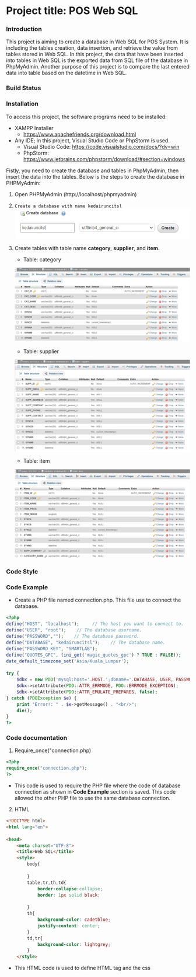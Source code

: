 # Project title: POS Web SQL


### Introduction

This project is aiming to create a database in Web SQL for POS System. It is including the tables creation, data insertion, and retrieve the value from tables stored in Web SQL. In this project, the data that have been inserted into tables in Web SQL is the exported data from SQL file of the database in PhpMyAdmin. Another purpose of this project is to compare the last entered data into table based on the datetime in Web SQL. 

### Build Status

### Installation
To access this project, the software programs need to be installed:
* XAMPP Installer
	- https://www.apachefriends.org/download.html
* Any IDE; in this project, Visual Studio Code or PhpStorm is used.
	- Visual Studio Code: https://code.visualstudio.com/docs/?dv=win 
	- PhpStorm: https://www.jetbrains.com/phpstorm/download/#section=windows

Fistly, you need to create the database and tables in PhpMyAdmin, then insert the data into the tables. Below is the steps to create the database in PHPMyAdmin:

1. Open PHPMyAdmin (http://localhost/phpmyadmin)
2. ```Create a database with name kedairuncitsl```
     ![](gitImg/createDB.png)
     
3. Create tables with table name **category**, **supplier**, and **item**.
     * Table: category
     
     ![](gitImg/2022-04-27%20(7).png)
     
     * Table: supplier
     
     ![](gitImg/2022-04-27%20(8).png)
     
     * Table: item
     
     ![](gitImg/2022-04-27%20(4).png)
     
### Code Style

### Code Example
* Create a PHP file named connection.php. This file use to connect the database.

```php
<?php
define("HOST", "localhost");     // The host you want to connect to.
define("USER", "root");    // The database username.
define("PASSWORD","");    // The database password.
define("DATABASE", "kedairuncitsl");    // The database name.
define("PASSWORD_KEY", "SMARTLAB");
define("QUOTES_GPC", (ini_get('magic_quotes_gpc') ? TRUE : FALSE));
date_default_timezone_set('Asia/Kuala_Lumpur');

try {
    $dbx = new PDO('mysql:host='.HOST.';dbname='.DATABASE, USER, PASSWORD);
    $dbx->setAttribute(PDO::ATTR_ERRMODE, PDO::ERRMODE_EXCEPTION);
    $dbx->setAttribute(PDO::ATTR_EMULATE_PREPARES, false);
} catch (PDOException $e) {
    print "Error!: " . $e->getMessage() . "<br/>";
    die();
}
?>
```
     
### Code documentation
1) Require_once("connection.php)
```php
<?php
require_once("connection.php");
?>
```
* This code is used to require the PHP file where the code of database connection as shown in **Code Example** section is saved. This code allowed the other PHP file to use the same database connection.

2) HTML
```html
<!DOCTYPE html>
<html lang="en">

<head>
    <meta charset="UTF-8">
    <title>Web SQL</title>
    <style>
        body{

        }
        table,tr,th,td{
            border-collapse:collapse;
            border: 1px solid black;

        }
        th{
            background-color: cadetblue;
            justify-content: center;
        }
        td,tr{
            background-color: lightgrey;
        }
    </style>

```
* This HTML code is used to define HTML tag and the css <style> tag is used to design the the HTML table.

     
3) Fetch data from database in PHPMyAdmin
     
```php
     <?php
        //fetch category
        $query = "SELECT * FROM category";
        $rs=$dbx->query($query);
        $category[] = "";
        while($dt=$rs->fetch()){
            $category[] = $dt;
        }
        //fetch item
        $query = "SELECT * FROM item";
        $rs=$dbx->query($query);
        $item[] = "";
        while($dt=$rs->fetch()){
            $item[] = $dt;
        }
      
        //fetch supplier
        $query = "SELECT * FROM supplier";
        $rs=$dbx->query($query);
        $supplier[] = "";
        while($dt=$rs->fetch()){
            $supplier[] = $dt;
        }
        ?>
```
* This php codes is used to fetch all the data from database in PHPMyAdmin and store the data in arrays.

4) Variables declarations
 ```javascript
 <script>
        var catDate="";
        var itemDate="";
        var supplierDate="";
```
* This code is used to declare the variables. In this case all variables above are declared as an empty string.
      
5) Function errorHandler
  ```javascript
  function errorHandler(transaction, error) {
            console.log('Oops. Error was '+error.message+' (Code '+error.code+')');
            return true;
        }
  ```
  
* What a function do
     - This function is used to write out any errors and it will console the error message.
     
* What the function's parameters or arguments are
     - **transaction** and **error** are the parameters for this function.
     
* What a function returns
     - This function will return boolean true if there's an error.

6) Fetch data from columns in table from PHPMyAdmin and into arrays
```php
      //fetch from column in table category and put as array
      var category = [
            <?php
            $i=0;
            foreach($category as $cat){
                if(!empty($cat)) {
                    echo($i > 0 ? "," : "");
                    echo "{
                                'code':'" . $cat['CAT_CODE'] . "',
                                'name':'" . $cat['CAT_NAME'] . "',
                                'desc' :'" . $cat['CAT_DESC'] . "',
                                'syncd' :'" . $cat['SYNCD'] . "'
                                }";
                    $i++;
                }
            }
            ?>
        ];

        //fetch from column in table item and put as array
        var item = [
            <?php
            $i=0;
            foreach($item as $itm){
                if(!empty($itm)) {
                    echo($i > 0 ? "," : "");
                    echo "{
                                'itemcode':'" . $itm['ITEM_CODE'] . "',
                                'itemname':'" . $itm['ITEM_NAME'] . "',
                                'itemprice' :'" . $itm['ITEM_PRICE'] . "',
                                'itemimage' :'" . $itm['ITEM_IMAGE'] . "',
                                'supplierComp' :'" . $itm['SUPP_COMPANY'] . "',
                                'cateName' :'" . $itm['CATEGORY_NAME'] . "',
                                'syncd' :'" . $itm['SYNCD'] . "'
                                }";
                    $i++;
                }
            }
            ?>
        ];
        //fetch from column in table supplier and put as array
        var supplier = [
            <?php
            $i=0;
            foreach($supplier as $supp){
                if(!empty($supp)) {
                    echo($i > 0 ? "," : "");
                    echo "{
                                'semail':'" . $supp['SUPP_EMAIL'] . "',
                                'sname':'" . $supp['SUPP_NAME'] . "',
                                'saddress' :'" . $supp['SUPP_ADDRESS'] . "',
                                'scompany' :'" . $supp['SUPP_COMPANY'] . "',
                                'sphone' :'" . $supp['SUPP_PHONE'] . "',
                                'scontact' :'" . $supp['SUPP_CONTACT'] . "',
                                 'syncd' :'" . $supp['SYNCD'] . "'
                                }";
                    $i++;
                }
            }
            ?>
        ];
 ```
 * This code is used to get all data stored in columns of the tables from PHPMyAdmin database and make it as arrays.     

7) Create Web SQL database      
      
```javascript
     var db;
        var latest;
        var shortName='POSMart';
        var version='0.1';
        var displayName='POSMart';
        var maxSize = 65536;
        db = openDatabase(shortName,version,displayName,maxSize);
```
* This code is used to create a Web SQL database      
      
      
8) Function runFunction()

```javascript
function runFunction() {
    createTablesAndInsert();
            getAllTables(getResult);
            getAllTablesFromDB(getResultSetFromTable);
     }
```
* What a function do
     - This function is used to call another functions
     
* What the function's parameters or arguments are
     - This function has no parameter
     
* What a function returns
     - This function has no return value.
 
 
9) Function createTablesAndInsert(callback)

```javascript
function createTablesAndInsert(callback) {
            db.transaction(function(transaction) {
                transaction.executeSql('DROP TABLE category',null,function(){console.log('Drop Succeeded');},function(){console.log('Drop Failed');});
                transaction.executeSql(
                    'CREATE TABLE IF NOT EXISTS category ' +
                    ' (CAT_CODE VARCHAR(20) NOT NULL PRIMARY KEY, ' +
                    ' CAT_NAME VARCHAR(30) DEFAULT NULL, CAT_DESC VARCHAR(256) DEFAULT NULL,'+
                    ' SYNCA varchar(50) DEFAULT NULL, SYNCB varchar(50) DEFAULT NULL, SYNCD datetime DEFAULT CURRENT_TIMESTAMP,' +
                    ' SYNMA varchar(50) DEFAULT NULL, SYNMB varchar(50) DEFAULT NULL, SYNMD datetime DEFAULT NULL);'
                );

                transaction.executeSql('DROP TABLE supplier',null,function(){console.log('Drop Succeeded');},function(){console.log('Drop Failed');});

                transaction.executeSql(
                    'CREATE TABLE IF NOT EXISTS supplier ' +
                    ' (SUPP_EMAIL VARCHAR(30) NOT NULL PRIMARY KEY, ' +
                    ' SUPP_NAME VARCHAR(30) DEFAULT NULL, SUPP_ADDRESS VARCHAR(100) DEFAULT NULL,' +
                    ' SUPP_COMPANY VARCHAR(30) DEFAULT NULL, SUPP_PHONE VARCHAR(15) DEFAULT NULL,' +
                    ' SUPP_CONTACT VARCHAR(15) DEFAULT NULL,' +
                    ' SYNCA varchar(50) DEFAULT NULL, SYNCB varchar(50) DEFAULT NULL, SYNCD datetime DEFAULT CURRENT_TIMESTAMP,' +
                    ' SYNMA varchar(50) DEFAULT NULL, SYNMB varchar(50) DEFAULT NULL, SYNMD datetime DEFAULT NULL);'
                );

                transaction.executeSql('DROP TABLE item',null,function(){console.log('Drop Succeeded');},function(){console.log('Drop Failed');});

                transaction.executeSql(
                    'CREATE TABLE IF NOT EXISTS item ' +
                    ' (ITEM_CODE VARCHAR(20) NOT NULL PRIMARY KEY, ' +
                    ' ITEM_NAME VARCHAR(20) DEFAULT NULL, ITEM_IMAGE LONGBLOB DEFAULT NULL,' +
                    ' ITEM_PRICE DOUBLE DEFAULT NULL, SUPP_COMPANY VARCHAR(30) DEFAULT NULL,' +
                    ' CATEGORY_NAME VARCHAR(20) DEFAULT NULL,' +
                    ' SYNCA varchar(50) DEFAULT NULL, SYNCB varchar(50) DEFAULT NULL, SYNCD datetime DEFAULT CURRENT_TIMESTAMP,' +
                    ' SYNMA varchar(50) DEFAULT NULL, SYNMB varchar(50) DEFAULT NULL, SYNMD datetime DEFAULT NULL);'
                );

                db.transaction(
                    function(transaction) {
                        for (var i = 0; i < category.length; i++) {
                            console.log('Attempting to insert ' + category[i]["code"] + category[i]["name"] + 'and' +  category[i]["name"]);
                            transaction.executeSql(
                                'INSERT INTO category (CAT_CODE, CAT_NAME, CAT_DESC, SYNCD) VALUES (?,?,?,?);',
                                [category[i]["code"], category[i]["name"], category[i]["desc"],category[i]["syncd"]],
                                null,
                                errorHandler

                            );

                        }

                        for (var i = 0; i < supplier.length; i++) {
                            console.log('Attempting to insert ' + supplier[i]["semail"] + ',' + supplier[i]["sname"] + ',' + supplier[i]["saddress"] + ',' + supplier[i]["scompany"] + ',' + supplier[i]["sphone"] + ' and ' + supplier[i]["scontact"]);
                            transaction.executeSql(
                                'INSERT INTO supplier (SUPP_EMAIL, SUPP_NAME, SUPP_ADDRESS, SUPP_COMPANY,SUPP_PHONE, SUPP_CONTACT, SYNCD) VALUES (?,?,?,?,?,?,?);',
                                [supplier[i]["semail"], supplier[i]["sname"],supplier[i]["saddress"],supplier[i]["scompany"],supplier[i]["sphone"],supplier[i]["scontact"],supplier[i]["syncd"]],
                                null,
                                errorHandler
                            );
                        }

                        for (var i = 0; i < item.length; i++) {
                            console.log('Attempting to insert ' + item[i]["itemcode"] + ',' + item[i]["itemname"] + ',' + item[i]["itemprice"] + ',' + item[i]["itemimage"] +   ',' + item[i]["supplierComp"] + ' and ' + item[i]["cateName"]);
                            transaction.executeSql(
                                'INSERT INTO item (ITEM_CODE, ITEM_NAME, ITEM_PRICE,ITEM_IMAGE, SUPP_COMPANY,CATEGORY_NAME,SYNCD) VALUES (?,?,?,?,?,?,?);',
                                [item[i]["itemcode"], item[i]["itemname"], item[i]["itemprice"], item[i]["itemimage"], item[i]["supplierComp"],item[i]["cateName"],item[i]["syncd"]],
                                null,
                                errorHandler
                            );
                        }
                    });
            });


        }// end createDB fx

```
* What a function do
     - This function is used to create tables which is table category, supplier, and item in Web SQL. It is also used to insert data into those tables.
     
* What the function's parameters or arguments are
     - This function has callback as the parameter (function that is passed as an argument to another function, to be “called back” at a later time.)
     
* What a function returns
     - This function has no return value.
 
10) Function getAllTablesFromDB()
 ```javascript
   function getAllTablesFromDB(callback) {
            db.transaction(function(tx) {
                tx.executeSql('SELECT tbl_name from sqlite_master WHERE type = "table"', [], function(tx, results) {
                    callback(results, processResultSet);
                });
            });
        }
 ```
* What a function do
     - This function is used to select tables name from built-in Web SQL table which is **sqlite_master** table and call another function which is processResultSet function to display all data inserted into the table in HTML table
     
* What the function's parameters or arguments are
     - This function has callback as the parameter (function that is passed as an argument to another function, to be “called back” at a later time.)
     
* What a function returns
     - This function has no return value.

11) Function getResultSetFromTable(results, callback)     
```javascript
   function getResultSetFromTable(results, callback) {
            var length = results.rows.length;
            var j = 0;
            for (var i = 0; i < length; i++) {
                db.transaction(function(tx) {
                    var k=0,tblname=results.rows[j++].tbl_name;
                    tx.executeSql('SELECT * FROM ' + tblname , [], function(tx, results) {
                        callback(tblname,results);
                    });
                });
            }

        }
```
* What a function do
     - This function is used to get how many tables are stored by (var length = results.rows.length;), then perform SELECT SQL queries to select all data from table name.
     
* What the function's parameters or arguments are
     - This function has callback as the parameter (function that is passed as an argument to another function, to be “called back” at a later time.) and results is also the parameter of this funtion
     
* What a function returns
     - This function has no return value.

12) Fuction processResultSet(tblname,results)
```javascript
	  //table

        function processResultSet(tblname,results) {
            if(tblname=="category"){
                console.log('----------------------'+tblname)
                var len = results.rows.length;
                var tbl = document.createElement('table');
                var trTblName = document.createElement('tr');
                var thTblName = document.createElement('th');
                thTblName.innerHTML = tblname;
                trTblName.colSpan = 2;
                trTblName.appendChild(thTblName);
                tbl.appendChild(trTblName);

                var trHeader = document.createElement('tr');
                var th1 = document.createElement('th');
                th1.innerHTML = 'Category Code';
                var th2 = document.createElement('th');
                th2.innerHTML = 'Category Name';
                var th3 = document.createElement('th');
                th3.innerHTML = 'Description';
                // var th4 = document.createElement('th');
                // th4.innerHTML = 'SYNCD';
                trHeader.appendChild(th1);
                trHeader.appendChild(th2);
                trHeader.appendChild(th3);
                //trHeader.appendChild(th4);
                tbl.appendChild(trHeader);

                for (var i = 0; i < category.length; i++) {
                    var tr = document.createElement('tr');
                    var td1 = document.createElement('td');
                    td1.innerHTML = results.rows[i].CAT_CODE;
                    var td2 = document.createElement('td');
                    td2.innerHTML = results.rows[i].CAT_NAME;
                    var td3 = document.createElement('td');
                    td3.innerHTML = results.rows[i].CAT_DESC;
                    // var td4 = document.createElement('td');
                    // td4.innerHTML = results.rows[i].SYNCD;
                    tr.appendChild(td1);
                    tr.appendChild(td2);
                    tr.appendChild(td3);
                    //tr.appendChild(td4);
                    tbl.appendChild(tr);
                }
                var body = document.getElementsByTagName('body')[0];
                body.appendChild(tbl);
                body.appendChild(document.createElement('br'));
                body.appendChild(document.createElement('br'));
                //body.appendChild(document.createElement('hr'));


            }
            else if(tblname=="item"){
                console.log('----------------------'+tblname)
                var len = results.rows.length;
                var tbl = document.createElement('table');
                var trTblName = document.createElement('tr');
                var thTblName = document.createElement('th');
                thTblName.innerHTML = tblname;
                trTblName.colSpan = 2;
                trTblName.appendChild(thTblName);
                tbl.appendChild(trTblName);

                var trHeader = document.createElement('tr');
                var th1 = document.createElement('th');
                th1.innerHTML = 'Item Code';
                var th2 = document.createElement('th');
                th2.innerHTML = 'Item Name';
                var th3 = document.createElement('th');
                th3.innerHTML = 'Item Price';
                var th4 = document.createElement('th');
                th4.innerHTML = 'Item Image';
                var th5 = document.createElement('th');
                th5.innerHTML = 'Supplier Company';
                var th6 = document.createElement('th');
                th6.innerHTML = 'Category Name';
                // var th7 = document.createElement('th');
                // th7.innerHTML = 'SYNCD';
                trHeader.appendChild(th1);
                trHeader.appendChild(th2);
                trHeader.appendChild(th3);
                trHeader.appendChild(th4);
                trHeader.appendChild(th5);
                trHeader.appendChild(th6);
                //trHeader.appendChild(th7);
                tbl.appendChild(trHeader);

                for (var i = 0; i < item.length; i++) {
                    var tr = document.createElement('tr');
                    var td1 = document.createElement('td');
                    td1.innerHTML = results.rows[i].ITEM_CODE;
                    var td2 = document.createElement('td');
                    td2.innerHTML = results.rows[i].ITEM_NAME;
                    var td3 = document.createElement('td');
                    td3.innerHTML = results.rows[i].ITEM_PRICE;
                    var td4 = document.createElement('td');
                    td4.innerHTML = results.rows[i].ITEM_IMAGE;
                    var td5 = document.createElement('td');
                    td5.innerHTML = results.rows[i].SUPP_COMPANY;
                    var td6 = document.createElement('td');
                    td6.innerHTML = results.rows[i].CATEGORY_NAME;
                    // var td7 = document.createElement('td');
                    // td7.innerHTML = results.rows[i].SYNCD;
                    tr.appendChild(td1);
                    tr.appendChild(td2);
                    tr.appendChild(td3);
                    tr.appendChild(td4);
                    tr.appendChild(td5);
                    tr.appendChild(td6);
                    //tr.appendChild(td7);
                    tbl.appendChild(tr);
                }
                var body = document.getElementsByTagName('body')[0];
                body.appendChild(tbl);
                body.appendChild(document.createElement('br'));
                //body.appendChild(document.createElement('hr'));
            }
            else{
                console.log('----------------------'+tblname)
                var len = results.rows.length;
                var tbl = document.createElement('table');
                var trTblName = document.createElement('tr');
                var thTblName = document.createElement('th');
                thTblName.innerHTML = tblname;
                trTblName.colSpan = 2;
                trTblName.appendChild(thTblName);
                tbl.appendChild(trTblName);

                var trHeader = document.createElement('tr');
                var th1 = document.createElement('th');
                th1.innerHTML = 'Supplier Email';
                var th2 = document.createElement('th');
                th2.innerHTML = 'Supplier Name';
                var th3 = document.createElement('th');
                th3.innerHTML = 'Supplier Address';
                var th4 = document.createElement('th');
                th4.innerHTML = 'Company Name';
                var th5 = document.createElement('th');
                th5.innerHTML = 'Phone Number';
                var th6 = document.createElement('th');
                th6.innerHTML = 'Contact Person';
                // var th7 = document.createElement('th');
                // th7.innerHTML = 'SYNCD';
                trHeader.appendChild(th1);
                trHeader.appendChild(th2);
                trHeader.appendChild(th3);
                trHeader.appendChild(th4);
                trHeader.appendChild(th5);
                trHeader.appendChild(th6);
               // trHeader.appendChild(th7);
                tbl.appendChild(trHeader);

                for (var i = 0; i < supplier.length; i++) {
                    var tr = document.createElement('tr');
                    var td1 = document.createElement('td');
                    td1.innerHTML = results.rows[i].SUPP_EMAIL;
                    var td2 = document.createElement('td');
                    td2.innerHTML = results.rows[i].SUPP_NAME;
                    var td3 = document.createElement('td');
                    td3.innerHTML = results.rows[i].SUPP_ADDRESS;
                    var td4 = document.createElement('td');
                    td4.innerHTML = results.rows[i].SUPP_COMPANY;
                    var td5 = document.createElement('td');
                    td5.innerHTML = results.rows[i].SUPP_PHONE;
                    var td6 = document.createElement('td');
                    td6.innerHTML = results.rows[i].SUPP_CONTACT;
                    // var td7 = document.createElement('td');
                    // td7.innerHTML = results.rows[i].SYNCD;
                    tr.appendChild(td1);
                    tr.appendChild(td2);
                    tr.appendChild(td3);
                    tr.appendChild(td4);
                    tr.appendChild(td5);
                    tr.appendChild(td6);
                    //tr.appendChild(td7);
                    tbl.appendChild(tr);
                }
                var body = document.getElementsByTagName('body')[0];
                body.appendChild(tbl);
                body.appendChild(document.createElement('br'));
                body.appendChild(document.createElement('br'));
                //body.appendChild(document.createElement('hr'));
            }

        }
```
* What a function do
     - This function is used to display the data from the table name in the HTML table
     
* What the function's parameters or arguments are
     - tblname and results are the parameters for this function
     
* What a function returns
     - This function has no return value.

13) Function getAllTables(callback)
```javascript
function getAllTables(callback) {
            db.transaction(function(tx) {
                tx.executeSql('SELECT tbl_name from sqlite_master WHERE type = "table" ', [], function(tx, results) {
                     callback(results, processResult);
                });
            });
        }
```
* What a function do
     - This function is used to select tables name from built-in Web SQL table which is **sqlite_master** table and call another function which is processResult function to get the last date of record that has been added into the SQL tables.
     
* What the function's parameters or arguments are
     - This function has callback as the parameter (function that is passed as an argument to another function, to be “called back” at a later time.)
     
* What a function returns
     - This function has no return value. 
										  
14) function getResult(results, callback)
```javascript
function getResult(results, callback) {
            var length = results.rows.length;
            var j = 0;
            for (var i = 0; i < length; i++) {
                db.transaction(function(tx) {
                    var k=0,tblname=results.rows[j++].tbl_name;
                    tx.executeSql('SELECT SYNCD FROM ' + tblname  , [], function(tx, results) {
                        callback(tblname,results);
                    });
                });
            }

        }
```
* What a function do
     - This function is used to get how many tables are stored by (var length = results.rows.length;), then perform SELECT SQL queries to select column name which is column SYNCD that stores the datetime of records from all table name.
     
* What the function's parameters or arguments are
     - This function has callback as the parameter (function that is passed as an argument to another function, to be “called back” at a later time.) and results is also the parameter of this funtion
     
* What a function returns
     - This function has no return value.

15) Function processResult(tblname,results)
```javascript	 
function processResult(tblname,results) {
            if(tblname=="category"){
                var i = category.length - 1;
                catDate = results.rows[i].SYNCD;
                console.log("Last category date:" + catDate);
                var lastCat = "<p> Last category date: " +catDate+ "</p>";
                document.querySelector('#lastDate').innerHTML += lastCat;
                return catDate;


            }
            else if(tblname=="item"){
                var i = item.length - 1;
                itemDate = results.rows[i].SYNCD;
                console.log("Last item date:" + itemDate);
                var lastItem = "<p> Last item date: " +itemDate+ "</p>";
                document.querySelector('#lastDate').innerHTML += lastItem;
                return itemDate;
            }
            else{
                var i = supplier.length - 1;
                supplierDate = results.rows[i].SYNCD;
                console.log("Last supplier date:" + supplierDate);
                var lastSupp = "<p> Last supplier date: " +supplierDate+ "</p>";
                document.querySelector('#lastDate').innerHTML += lastSupp;
                return supplierDate;

        }}
    </script>
```
* What a function do
     - This function is used to check the table name, if yes then it will get the last record of all tables based on SYNCD.
     
* What the function's parameters or arguments are
     - tblname and results are the parameters for this function
     
* What a function returns
     - This function has no return value.
	
16) HTML 
```html
</head>

<body onload="runFunction()">

<div id="latestDate" name="latestDate"><h1>Latest Datetime from PhpMyAdmin:</h1></div>
<br><br>
<div id="lastDate" name="lastDate"><h1>Latest Datetime from Web SQL:</h1></div>
<br><br>
</body>
</html>
```
* The onload in body tag is used to call the Javascript function named runFunction()
* Both div HTML tag is used for the Javascript function to display the data in HTML page.
```
### Screenshots

### Issue tracker for others
     https://github.com/nurulshafiqa/POS_SYSTEM/issues
     
### Tech/Framework used
### How to Use?
### Contribute
### Credits
### License
